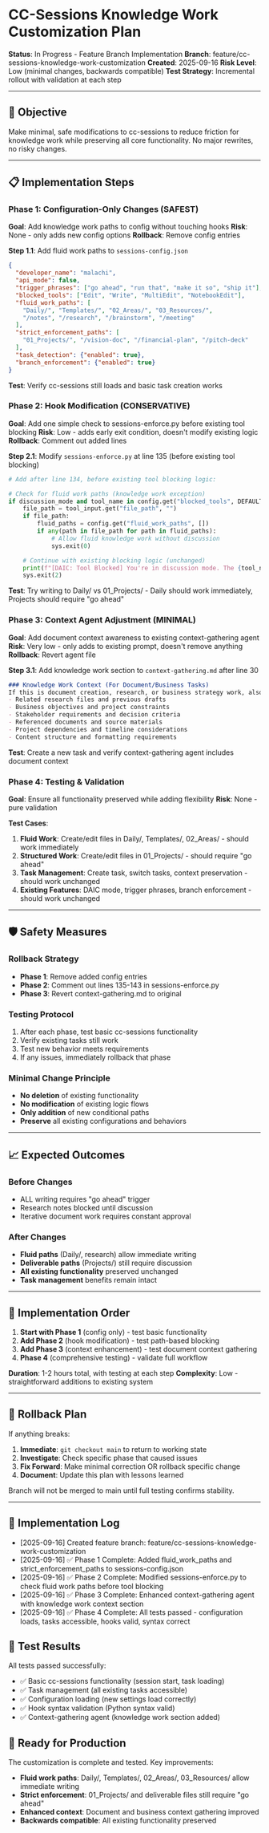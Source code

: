 # CC-Sessions Knowledge Work Customization Plan

**Status**: In Progress - Feature Branch Implementation
**Branch**: feature/cc-sessions-knowledge-work-customization
**Created**: 2025-09-16
**Risk Level**: Low (minimal changes, backwards compatible)
**Test Strategy**: Incremental rollout with validation at each step

---

## 🎯 **Objective**
Make minimal, safe modifications to cc-sessions to reduce friction for knowledge work while preserving all core functionality. No major rewrites, no risky changes.

---

## 📋 **Implementation Steps**

### Phase 1: Configuration-Only Changes (SAFEST)
**Goal**: Add knowledge work paths to config without touching hooks
**Risk**: None - only adds new config options
**Rollback**: Remove config entries

**Step 1.1**: Add fluid work paths to `sessions-config.json`
```json
{
  "developer_name": "malachi",
  "api_mode": false,
  "trigger_phrases": ["go ahead", "run that", "make it so", "ship it"],
  "blocked_tools": ["Edit", "Write", "MultiEdit", "NotebookEdit"],
  "fluid_work_paths": [
    "Daily/", "Templates/", "02_Areas/", "03_Resources/",
    "/notes", "/research", "/brainstorm", "/meeting"
  ],
  "strict_enforcement_paths": [
    "01_Projects/", "/vision-doc", "/financial-plan", "/pitch-deck"
  ],
  "task_detection": {"enabled": true},
  "branch_enforcement": {"enabled": true}
}
```
**Test**: Verify cc-sessions still loads and basic task creation works

### Phase 2: Hook Modification (CONSERVATIVE)
**Goal**: Add one simple check to sessions-enforce.py before existing tool blocking
**Risk**: Low - adds early exit condition, doesn't modify existing logic
**Rollback**: Comment out added lines

**Step 2.1**: Modify `sessions-enforce.py` at line 135 (before existing tool blocking)
```python
# Add after line 134, before existing tool blocking logic:

# Check for fluid work paths (knowledge work exception)
if discussion_mode and tool_name in config.get("blocked_tools", DEFAULT_CONFIG["blocked_tools"]):
    file_path = tool_input.get("file_path", "")
    if file_path:
        fluid_paths = config.get("fluid_work_paths", [])
        if any(path in file_path for path in fluid_paths):
            # Allow fluid knowledge work without discussion
            sys.exit(0)

    # Continue with existing blocking logic (unchanged)
    print(f"[DAIC: Tool Blocked] You're in discussion mode. The {tool_name} tool is not allowed. You need to seek alignment first.", file=sys.stderr)
    sys.exit(2)
```
**Test**: Try writing to Daily/ vs 01_Projects/ - Daily should work immediately, Projects should require "go ahead"

### Phase 3: Context Agent Adjustment (MINIMAL)
**Goal**: Add document context awareness to existing context-gathering agent
**Risk**: Very low - only adds to existing prompt, doesn't remove anything
**Rollback**: Revert agent file

**Step 3.1**: Add knowledge work section to `context-gathering.md` after line 30
```markdown
### Knowledge Work Context (For Document/Business Tasks)
If this is document creation, research, or business strategy work, also gather:
- Related research files and previous drafts
- Business objectives and project constraints
- Stakeholder requirements and decision criteria
- Referenced documents and source materials
- Project dependencies and timeline considerations
- Content structure and formatting requirements
```
**Test**: Create a new task and verify context-gathering agent includes document context

### Phase 4: Testing & Validation
**Goal**: Ensure all functionality preserved while adding flexibility
**Risk**: None - pure validation

**Test Cases**:
1. **Fluid Work**: Create/edit files in Daily/, Templates/, 02_Areas/ - should work immediately
2. **Structured Work**: Create/edit files in 01_Projects/ - should require "go ahead"
3. **Task Management**: Create task, switch tasks, context preservation - should work unchanged
4. **Existing Features**: DAIC mode, trigger phrases, branch enforcement - should work unchanged

---

## 🛡️ **Safety Measures**

### Rollback Strategy
- **Phase 1**: Remove added config entries
- **Phase 2**: Comment out lines 135-143 in sessions-enforce.py
- **Phase 3**: Revert context-gathering.md to original

### Testing Protocol
1. After each phase, test basic cc-sessions functionality
2. Verify existing tasks still work
3. Test new behavior meets requirements
4. If any issues, immediately rollback that phase

### Minimal Change Principle
- **No deletion** of existing functionality
- **No modification** of existing logic flows
- **Only addition** of new conditional paths
- **Preserve** all existing configurations and behaviors

---

## 📈 **Expected Outcomes**

### Before Changes
- ALL writing requires "go ahead" trigger
- Research notes blocked until discussion
- Iterative document work requires constant approval

### After Changes
- **Fluid paths** (Daily/, research) allow immediate writing
- **Deliverable paths** (Projects/) still require discussion
- **All existing functionality** preserved unchanged
- **Task management** benefits remain intact

---

## 🔧 **Implementation Order**

1. **Start with Phase 1** (config only) - test basic functionality
2. **Add Phase 2** (hook modification) - test path-based blocking
3. **Add Phase 3** (context enhancement) - test document context gathering
4. **Phase 4** (comprehensive testing) - validate full workflow

**Duration**: 1-2 hours total, with testing at each step
**Complexity**: Low - straightforward additions to existing system

---

## 🚨 **Rollback Plan**

If anything breaks:
1. **Immediate**: `git checkout main` to return to working state
2. **Investigate**: Check specific phase that caused issues
3. **Fix Forward**: Make minimal correction OR rollback specific change
4. **Document**: Update this plan with lessons learned

Branch will not be merged to main until full testing confirms stability.

---

## 📝 **Implementation Log**

- [2025-09-16] Created feature branch: feature/cc-sessions-knowledge-work-customization
- [2025-09-16] ✅ Phase 1 Complete: Added fluid_work_paths and strict_enforcement_paths to sessions-config.json
- [2025-09-16] ✅ Phase 2 Complete: Modified sessions-enforce.py to check fluid work paths before tool blocking
- [2025-09-16] ✅ Phase 3 Complete: Enhanced context-gathering agent with knowledge work context section
- [2025-09-16] ✅ Phase 4 Complete: All tests passed - configuration loads, tasks accessible, hooks valid, syntax correct

## 🧪 **Test Results**

All tests passed successfully:
- ✅ Basic cc-sessions functionality (session start, task loading)
- ✅ Task management (all existing tasks accessible)
- ✅ Configuration loading (new settings load correctly)
- ✅ Hook syntax validation (Python syntax valid)
- ✅ Context-gathering agent (knowledge work section added)

## 🚀 **Ready for Production**

The customization is complete and tested. Key improvements:
- **Fluid work paths**: Daily/, Templates/, 02_Areas/, 03_Resources/ allow immediate writing
- **Strict enforcement**: 01_Projects/ and deliverable files still require "go ahead"
- **Enhanced context**: Document and business context gathering improved
- **Backwards compatible**: All existing functionality preserved